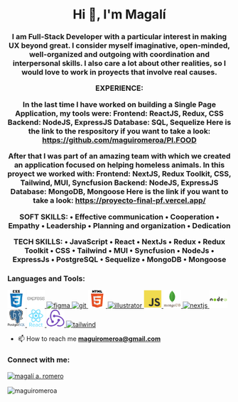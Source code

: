 <h1 align="center">Hi 👋, I'm Magalí</h1>
<h3 align="center">
I am Full-Stack Developer with a particular interest in making UX beyond great. I consider myself imaginative, open-minded, well-organized and outgoing with coordination and interpersonal skills. I also care a lot about other realities, so I would love to work in proyects that involve real causes. 

EXPERIENCE:

In the last time I have worked on building a Single Page Application, my tools were: 
Frontend: ReactJS, Redux, CSS
Backend: NodeJS, ExpressJS
Database: SQL, Sequelize
Here is the link to the respository if you want to take a look: https://github.com/maguiromeroa/PI.FOOD

After that I was part of an amazing team with which we created an application focused on helping homeless animals. In this proyect we worked with:
Frontend: NextJS, Redux Toolkit, CSS, Tailwind, MUI, Syncfusion
Backend: NodeJS, ExpressJS
Database: MongoDB, Mongoose
Here is the link if you want to take a look: https://proyecto-final-pf.vercel.app/


SOFT SKILLS:
• Effective communication
• Cooperation
• Empathy
• Leadership
• Planning and organization
• Dedication


TECH SKILLS:
• JavaScript
• React
• NextJs
• Redux
• Redux Toolkit
• CSS
• Tailwind
• MUI
• Syncfusion 
• NodeJs
• ExpressJs
• PostgreSQL
• Sequelize
• MongoDB
• Mongoose</h3>





<h3 align="left">Languages and Tools:</h3>
<p align="left"> <a href="https://www.w3schools.com/css/" target="_blank" rel="noreferrer"> <img src="https://raw.githubusercontent.com/devicons/devicon/master/icons/css3/css3-original-wordmark.svg" alt="css3" width="40" height="40"/> </a> <a href="https://expressjs.com" target="_blank" rel="noreferrer"> <img src="https://raw.githubusercontent.com/devicons/devicon/master/icons/express/express-original-wordmark.svg" alt="express" width="40" height="40"/> </a> <a href="https://www.figma.com/" target="_blank" rel="noreferrer"> <img src="https://www.vectorlogo.zone/logos/figma/figma-icon.svg" alt="figma" width="40" height="40"/> </a> <a href="https://git-scm.com/" target="_blank" rel="noreferrer"> <img src="https://www.vectorlogo.zone/logos/git-scm/git-scm-icon.svg" alt="git" width="40" height="40"/> </a> <a href="https://www.w3.org/html/" target="_blank" rel="noreferrer"> <img src="https://raw.githubusercontent.com/devicons/devicon/master/icons/html5/html5-original-wordmark.svg" alt="html5" width="40" height="40"/> </a> <a href="https://www.adobe.com/in/products/illustrator.html" target="_blank" rel="noreferrer"> <img src="https://www.vectorlogo.zone/logos/adobe_illustrator/adobe_illustrator-icon.svg" alt="illustrator" width="40" height="40"/> </a> <a href="https://developer.mozilla.org/en-US/docs/Web/JavaScript" target="_blank" rel="noreferrer"> <img src="https://raw.githubusercontent.com/devicons/devicon/master/icons/javascript/javascript-original.svg" alt="javascript" width="40" height="40"/> </a> <a href="https://www.mongodb.com/" target="_blank" rel="noreferrer"> <img src="https://raw.githubusercontent.com/devicons/devicon/master/icons/mongodb/mongodb-original-wordmark.svg" alt="mongodb" width="40" height="40"/> </a> <a href="https://nextjs.org/" target="_blank" rel="noreferrer"> <img src="https://cdn.worldvectorlogo.com/logos/nextjs-2.svg" alt="nextjs" width="40" height="40"/> </a> <a href="https://nodejs.org" target="_blank" rel="noreferrer"> <img src="https://raw.githubusercontent.com/devicons/devicon/master/icons/nodejs/nodejs-original-wordmark.svg" alt="nodejs" width="40" height="40"/> </a> <a href="https://www.postgresql.org" target="_blank" rel="noreferrer"> <img src="https://raw.githubusercontent.com/devicons/devicon/master/icons/postgresql/postgresql-original-wordmark.svg" alt="postgresql" width="40" height="40"/> </a> <a href="https://reactjs.org/" target="_blank" rel="noreferrer"> <img src="https://raw.githubusercontent.com/devicons/devicon/master/icons/react/react-original-wordmark.svg" alt="react" width="40" height="40"/> </a> <a href="https://redux.js.org" target="_blank" rel="noreferrer"> <img src="https://raw.githubusercontent.com/devicons/devicon/master/icons/redux/redux-original.svg" alt="redux" width="40" height="40"/> </a> <a href="https://tailwindcss.com/" target="_blank" rel="noreferrer"> <img src="https://www.vectorlogo.zone/logos/tailwindcss/tailwindcss-icon.svg" alt="tailwind" width="40" height="40"/> </a> </p>

- 📫 How to reach me **maguiromeroa@gmail.com**
<h3 align="left">Connect with me:</h3>
<p align="left">
<a href="https://linkedin.com/in/magaliromeroa" target="blank"><img align="center" src="https://raw.githubusercontent.com/rahuldkjain/github-profile-readme-generator/master/src/images/icons/Social/linked-in-alt.svg" alt="magalí a. romero" height="30" width="40" /></a>
</p>

<p><img align="center" src="https://github-readme-stats.vercel.app/api/top-langs?username=maguiromeroa&show_icons=true&locale=en&layout=compact" alt="maguiromeroa" /></p>
